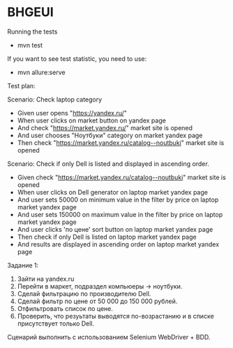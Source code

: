 # BHGEUI

Running the tests
- mvn test

If you want to see test statistic, you need to use:
- mvn allure:serve

Test plan:

Scenario: Check laptop category
  - Given user opens "https://yandex.ru/"
  - When user clicks on market button on yandex page
  - And check "https://market.yandex.ru/" market site is opened
  - And user chooses "Ноутбуки" category on market yandex page
  - Then check "https://market.yandex.ru/catalog--noutbuki" market site is opened

Scenario: Check if only Dell is listed and displayed in ascending order.
  - Given check "https://market.yandex.ru/catalog--noutbuki" market site is opened
  - When user clicks on Dell generator on laptop market yandex page
  - And user sets 50000 on minimum value in the filter by price on laptop market yandex page
  - And user sets 150000 on maximum value in the filter by price on laptop market yandex page
  - And user clicks 'по цене' sort button on laptop market yandex page
  - Then check if only Dell is listed on laptop market yandex page
  - And results are displayed in ascending order on laptop market yandex page


Задание 1:

1. Зайти на yandex.ru
2. Перейти в маркет, подраздел компьюеры -> ноутбуки.
3. Сделай фильтрацию по производителю Dell.
4. Сделай фильтр по цене от 50 000 до 150 000 рублей.
5. Отфильтровать список по цене.
6. Проверить, что резуьтаты выводятся по-возрастанию и в списке присутствует только Dell.

Сценарий выполнить с использованием Selenium WebDriver + BDD.
